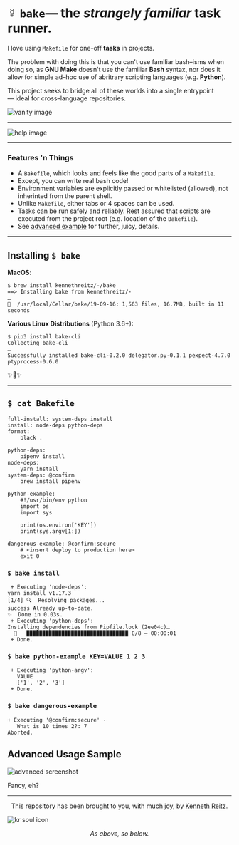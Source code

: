 # ☿ `bake`— the _strangely familiar_ task runner.


I love using `Makefile` for one-off **tasks** in projects. 

The problem with doing this is that you can't use familiar bash–isms when doing so, as **GNU Make** doesn't use the familiar **Bash** syntax, nor does it allow for simple ad–hoc use of abritrary scripting languages (e.g. **Python**). 

This project seeks to bridge all of these worlds into a single entrypoint — ideal for cross–language repositories.

![vanity image](https://github.com/kennethreitz/bake/blob/master/ext/img.jpg?raw=true)

-----------------

![help image](https://github.com/kennethreitz/bake/blob/master/ext/ss.png?raw=true)

----------------

### Features 'n Things

- A `Bakefile`, which looks and feels like the good parts of a `Makefile`.
- Except, you can write real bash code!
- Environment variables are explicitly passed or whitelisted (allowed), not inherinted from the parent shell.
- Unlike `Makefile`, either tabs or 4 spaces can be used.
- Tasks can be run safely and reliably. Rest assured that scripts are executed from the project root (e.g. location of the `Bakefile`).
- See [advanced example](https://github.com/kennethreitz/bake#advanced-usage-sample) for further, juicy, details.

------------------

## Installing `$ bake`

**MacOS**:

```console
$ brew install kennethreitz/-/bake
==> Installing bake from kennethreitz/-
…
🍺  /usr/local/Cellar/bake/19-09-16: 1,563 files, 16.7MB, built in 11 seconds
```

**Various Linux Distributions** (Python 3.6+):

```console
$ pip3 install bake-cli
Collecting bake-cli
…
Successfully installed bake-cli-0.2.0 delegator.py-0.1.1 pexpect-4.7.0 ptyprocess-0.6.0
```

✨🍰✨

---------------

## `$ cat Bakefile`

```make
full-install: system-deps install
install: node-deps python-deps
format:
    black .

python-deps:
    pipenv install
node-deps:
    yarn install
system-deps: @confirm
    brew install pipenv
    
python-example:
    #!/usr/bin/env python
    import os
    import sys

    print(os.environ['KEY'])
    print(sys.argv[1:])

dangerous-example: @confirm:secure
    # <insert deploy to production here>
    exit 0
```


### `$ bake install`

```console
 + Executing 'node-deps':
yarn install v1.17.3
[1/4] 🔍  Resolving packages...
success Already up-to-date.
✨  Done in 0.03s.
 + Executing 'python-deps':
Installing dependencies from Pipfile.lock (2ee04c)…
  🐍   ▉▉▉▉▉▉▉▉▉▉▉▉▉▉▉▉▉▉▉▉▉▉▉▉▉▉▉▉▉▉▉▉ 8/8 — 00:00:01
 + Done.
```


### `$ bake python-example KEY=VALUE 1 2 3`

```console
 + Executing 'python-argv':
   VALUE
   ['1', '2', '3']
 + Done.
 ```

### `$ bake dangerous-example`

```console
+ Executing '@confirm:secure' ·
   What is 10 times 2?: 7
Aborted.
```

## Advanced Usage Sample

![advanced screenshot](https://github.com/kennethreitz/bake/blob/master/ext/screenshot.png?raw=true)

Fancy, eh?

<!-- ![bake icon](https://github.com/kennethreitz/bake/blob/master/ext/bake.png?raw=true) -->

---------------------

<p align="center">
This repository has been brought to you, with much joy, by <a href="https://kennethreitz.org/">Kenneth Reitz</a>.
</p>

![kr soul icon](https://github.com/kennethreitz/bake/blob/master/ext/tattoo-design.jpg?raw=true)

<p align="center">
<em>As above, so below.
</p>
